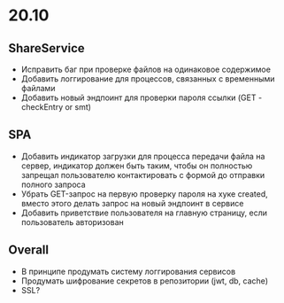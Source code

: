 # 20.10

## ShareService

* Исправить баг при проверке файлов на одинаковое содержимое
* Добавить логгирование для процессов, связанных с временными файлами
* Добавить новый эндпоинт для проверки пароля ссылки (GET - checkEntry or smt)


## SPA

* Добавить индикатор загрузки для процесса передачи файла на сервер, индикатор должен быть таким, чтобы он полностью запрещал пользователю контактировать с формой до отправки полного запроса
* Убрать GET-запрос на первую проверку пароля на хуке created, вместо этого делать запрос на новый эндпоинт в сервисе
* Добавить приветствие пользователя на главную страницу, если пользователь авторизован

## Overall

* В принципе продумать систему логгирования сервисов
* Продумать шифрование секретов в репозитории (jwt, db, cache)
* SSL?